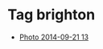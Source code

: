 <!--
title: Tag brighton
date: 2020-06-28T14:43:49.588Z
tags:
-->
# Tag brighton

 * [Photo 2014-09-21 13](98051040887.md)